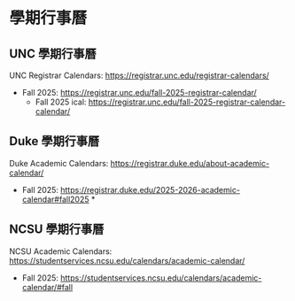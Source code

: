 學期行事曆
==========


UNC 學期行事曆
--------------

UNC Registrar Calendars: https://registrar.unc.edu/registrar-calendars/

* Fall 2025: https://registrar.unc.edu/fall-2025-registrar-calendar/
  * Fall 2025 ical: https://registrar.unc.edu/fall-2025-registrar-calendar-calendar/


Duke 學期行事曆
---------------

Duke Academic Calendars: https://registrar.duke.edu/about-academic-calendar/

* Fall 2025: https://registrar.duke.edu/2025-2026-academic-calendar#fall2025
  *


NCSU 學期行事曆
---------------

NCSU Academic Calendars: https://studentservices.ncsu.edu/calendars/academic-calendar/


* Fall 2025: https://studentservices.ncsu.edu/calendars/academic-calendar/#fall
